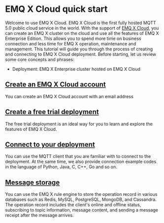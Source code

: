 # EMQ X Cloud quick start

Welcome to use EMQ X Cloud. EMQ X Cloud is the first fully hosted MQTT 5.0 public cloud service in the world. With the support of [EMQ X Cloud](https://cloud.emqx.io), you can create an EMQ X cluster on the cloud and use all the features of EMQ X Enterprise Edition. This allows you to spend more time on business connection and less time for EMQ X operation, maintenance and management. This tutorial will guide you through the process of creating and connecting to EMQ X Cloud deployment. Before starting, let us review some core concepts and phrases:

* Deployment: EMQ X Enterprise cluster hosted on EMQ X Cloud



## [Create an EMQ X Cloud account](./create_account.md)

You can create an EMQ X Cloud account with an email address



## [Create a free trial deployment](./create_free_trial.md)

The free trial deployment is an ideal way for you to learn and explore the features of EMQ X Cloud.



## [Connect to your deployment](../connect_to_deployments/README.md)

You can use the MQTT client that you are familiar with to connect to the deployment. At the same time, we also provide connection example codes in  the language of Python, Java, C, C++, Go and so on.



## [Message storage](../connect_to_deployments/README.md)

You can use the EMQ X rule engine to store the operation record in various databases such as Redis, MySQL, PostgreSQL, MongoDB, and Cassandra. The operation record includes the client's online and offline status, subscribing to topic information, message content, and sending a message receipt after the message arrives.